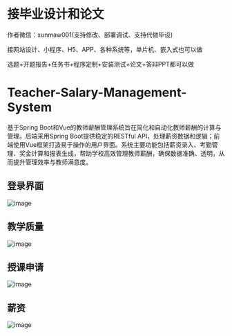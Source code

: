 # 接毕业设计和论文
作者微信：xunmaw001(支持修改、部署调试、支持代做毕设)

接网站设计、小程序、H5、APP、各种系统等，单片机、嵌入式也可以做

选题+开题报告+任务书+程序定制+安装测试+论文+答辩PPT都可以做
# Teacher-Salary-Management-System
基于Spring Boot和Vue的教师薪酬管理系统旨在简化和自动化教师薪酬的计算与管理。后端采用Spring Boot提供稳定的RESTful API，处理薪资数据和逻辑；前端使用Vue框架打造易于操作的用户界面。系统主要功能包括薪资录入、考勤管理、奖金计算和报表生成，帮助学校高效管理教师薪酬，确保数据准确、透明，从而提升管理效率与教师满意度。
## 登录界面
![image](https://github.com/user-attachments/assets/8902f509-9581-4459-8241-0af14fc5700d)
## 教学质量
![image](https://github.com/user-attachments/assets/d0276fbf-9370-40c1-803c-783d0e746078)
## 授课申请
![image](https://github.com/user-attachments/assets/60e906e1-aa36-4ddc-99b8-ccd45d339bba)
## 薪资
![image](https://github.com/user-attachments/assets/9669a944-24f2-4af5-8343-ca0982dd2040)
